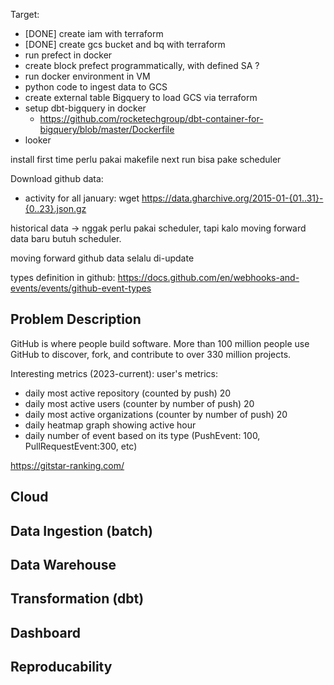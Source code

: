 Target: 
- [DONE] create iam with terraform
- [DONE] create gcs bucket and bq with terraform
- run prefect in docker
- create block prefect programmatically, with defined SA ?
- run docker environment in VM
- python code to ingest data to GCS
- create external table Bigquery to load GCS via terraform
- setup dbt-bigquery in docker 
    - https://github.com/rocketechgroup/dbt-container-for-bigquery/blob/master/Dockerfile
- looker 


install first time perlu pakai makefile
next run bisa pake scheduler

Download github data: 
- activity for all january: wget https://data.gharchive.org/2015-01-{01..31}-{0..23}.json.gz

historical data -> nggak perlu pakai scheduler, tapi kalo moving forward data baru butuh scheduler.

moving forward github data selalu di-update

types definition in github: https://docs.github.com/en/webhooks-and-events/events/github-event-types

## Problem Description
GitHub is where people build software. More than 100 million people use GitHub to discover, fork, and contribute to over 330 million projects.

Interesting metrics (2023-current): 
user's metrics:
- daily most active repository (counted by push) 20
- daily most active users (counter by number of push) 20
- daily most active organizations (counter by number of push) 20
- daily heatmap graph showing active hour 
- daily number of event based on its type (PushEvent: 100, PullRequestEvent:300, etc)

https://gitstar-ranking.com/

## Cloud

## Data Ingestion (batch)

## Data Warehouse

## Transformation (dbt)

## Dashboard

## Reproducability